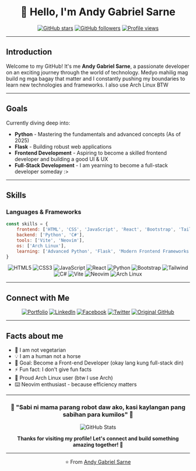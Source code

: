 <div align="center">

# 👋 Hello, I'm Andy Gabriel Sarne

</div>

<div align="center">
  
[![GitHub stars](https://img.shields.io/github/stars/arc-andy-dev?style=social)](https://github.com/arc-andy-dev)
[![GitHub followers](https://img.shields.io/github/followers/arc-andy-dev?style=social)](https://github.com/arc-andy-dev)
[![Profile views](https://komarev.com/ghpvc/?username=arc-andy-dev&color=brightgreen&style=flat-square)](https://github.com/arc-andy-dev)

</div>

---

## Introduction

Welcome to my GitHub! It's me **Andy Gabriel Sarne**, a passionate developer on an exciting journey through the world of technology. Medyo mahilig mag build ng mga bagay that matter and I constantly pushing my boundaries to learn new technologies and frameworks. I also use Arch Linux BTW

---

## Goals

Currently diving deep into:
- **Python** - Mastering the fundamentals and advanced concepts (As of 2025)
- **Flask** - Building robust web applications
- **Frontend Development** - Aspiring to become a skilled frontend developer and building a good UI & UX
- **Full-Stack Development** - I am yearning to become a full-stack developer someday :>

---

## Skills

### Languages & Frameworks
```javascript
const skills = {
    frontend: ['HTML', 'CSS', 'JavaScript', 'React', 'Bootstrap', 'Tailwindcss'],
    backend: ['Python', 'C#'],
    tools: ['Vite', 'Neovim'],
    os: ['Arch Linux'],
    learning: ['Advanced Python', 'Flask', 'Modern Frontend Frameworks']
}
```

<div align="center">

![HTML5](https://img.shields.io/badge/HTML5-E34F26?style=for-the-badge&logo=html5&logoColor=white)
![CSS3](https://img.shields.io/badge/CSS3-1572B6?style=for-the-badge&logo=css3&logoColor=white)
![JavaScript](https://img.shields.io/badge/JavaScript-F7DF1E?style=for-the-badge&logo=javascript&logoColor=black)
![React](https://img.shields.io/badge/React-20232A?style=for-the-badge&logo=react&logoColor=61DAFB)
![Python](https://img.shields.io/badge/Python-3776AB?style=for-the-badge&logo=python&logoColor=white)
![Bootstrap](https://img.shields.io/badge/Bootstrap-563D7C?style=for-the-badge&logo=bootstrap&logoColor=white)
![Tailwind](https://img.shields.io/badge/Tailwind_CSS-38B2AC?style=for-the-badge&logo=tailwind-css&logoColor=white)
![C#](https://img.shields.io/badge/C%23-239120?style=for-the-badge&logo=c-sharp&logoColor=white)
![Vite](https://img.shields.io/badge/Vite-646CFF?style=for-the-badge&logo=vite&logoColor=white)
![Neovim](https://img.shields.io/badge/NeoVim-%2357A143.svg?&style=for-the-badge&logo=neovim&logoColor=white)
![Arch Linux](https://img.shields.io/badge/Arch_Linux-1793D1?style=for-the-badge&logo=arch-linux&logoColor=white)

</div>

---


## Connect with Me

<div align="center">

[![Portfolio](https://img.shields.io/badge/Portfolio-000000?style=for-the-badge&logo=portfolio&logoColor=white)](https://portfolio-v2-ecru-phi.vercel.app)
[![LinkedIn](https://img.shields.io/badge/LinkedIn-0077B5?style=for-the-badge&logo=linkedin&logoColor=white)](https://linkedin.com/in/andy-sarne)
[![Facebook](https://img.shields.io/badge/Facebook-1877F2?style=for-the-badge&logo=facebook&logoColor=white)](https://www.facebook.com/sarneandy636)
[![Twitter](https://img.shields.io/badge/Twitter-1DA1F2?style=for-the-badge&logo=twitter&logoColor=white)](https://x.com/auvrry)
[![Original GitHub](https://img.shields.io/badge/Original_GitHub-100000?style=for-the-badge&logo=github&logoColor=white)](https://github.com/Auvryy)

</div>

---

## Facts about me

- 🌱 I am not vegetarian
- 💡 I am a human not a horse
- 🎯 Goal: Become a Front-end Developer (okay lang kung full-stack din)
- ⚡ Fun fact: I don't give fun facts
- 🐧 Proud Arch Linux user (btw I use Arch)
- ⌨️ Neovim enthusiast - because efficiency matters

---

<div align="center">

### 💫 "Sabi ni mama parang robot daw ako, kasi kaylangan pang sabihan para kumilos" 💫

![GitHub Stats](https://github-readme-stats.vercel.app/api?username=Auvryy&show_icons=true&theme=radical)

**Thanks for visiting my profile! Let's connect and build something amazing together! 🚀**

</div>

---

<div align="center">


⭐️ From [Andy Gabriel Sarne](https://github.com/arc-andy-dev)

</div>
